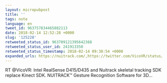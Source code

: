```yaml
---
layout: micropubpost
title: ''
tags: note
language: en
tweet_id: 963757834465882113
date: 2018-02-14 12:52:28 +0000
slug: '125228'
retweeted_status_id: 963709121395642368
retweeted_status_user_id: 241913350
retweeted_status_timestamp: 2018-02-14 09:38:54 +0000
expanded_urls: https://nuitrack.com/,https://twitter.com/VicoVR/status/963709121395642368/video/1
---
```

RT @VicoVR: Intel RealSense D415/D435 and Nuitrack skeletal tracking SDK replace Kinect SDK. NUITRACK™ Gesture Recognition Software for 3D…
